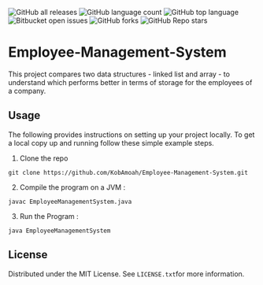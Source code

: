 ![GitHub all releases](https://img.shields.io/github/downloads/{username}/{repo-name}/total)
![GitHub language count](https://img.shields.io/github/languages/count/{username}/{repo-name}) 
![GitHub top language](https://img.shields.io/github/languages/top/{username}/{repo-name}?color=yellow) 
![Bitbucket open issues](https://img.shields.io/bitbucket/issues/{username}/{repo-name})
![GitHub forks](https://img.shields.io/github/forks/{username}/{repo-name}?style=social)
![GitHub Repo stars](https://img.shields.io/github/stars/{username}/{repo-name}?style=social)

# Employee-Management-System
This project compares two data structures - linked list and array - to understand which performs better in terms of storage for the employees of a company.

## Usage

The following provides instructions on setting up your project locally. To get a local copy up and running follow these simple example steps.
1. Clone the repo

````git clone https://github.com/KobAmoah/Employee-Management-System.git````

2. Compile the program on a JVM :

````javac EmployeeManagementSystem.java````

3. Run the Program :

````java EmployeeManagementSystem````

## License
Distributed under the MIT License. See ````LICENSE.txt````for more information.
